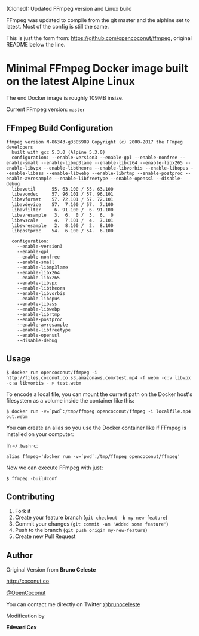 (Cloned): Updated FFmpeg version and Linux build

FFmpeg was updated to compile from the git master and the alphine set to latest. Most of the config is still the same.

This is just the form from: https://github.com/opencoconut/ffmpeg, original README below the line.

# Minimal FFmpeg Docker image built on the latest Alpine Linux

The end Docker image is roughly 109MB insize.

Current FFmpeg version: `master`

## FFmpeg Build Configuration

```
ffmpeg version N-86343-g3385989 Copyright (c) 2000-2017 the FFmpeg developers
  built with gcc 5.3.0 (Alpine 5.3.0)
  configuration: --enable-version3 --enable-gpl --enable-nonfree --enable-small --enable-libmp3lame --enable-libx264 --enable-libx265 --enable-libvpx --enable-libtheora --enable-libvorbis --enable-libopus --enable-libass --enable-libwebp --enable-librtmp --enable-postproc --enable-avresample --enable-libfreetype --enable-openssl --disable-debug
  libavutil      55. 63.100 / 55. 63.100
  libavcodec     57. 96.101 / 57. 96.101
  libavformat    57. 72.101 / 57. 72.101
  libavdevice    57.  7.100 / 57.  7.100
  libavfilter     6. 91.100 /  6. 91.100
  libavresample   3.  6.  0 /  3.  6.  0
  libswscale      4.  7.101 /  4.  7.101
  libswresample   2.  8.100 /  2.  8.100
  libpostproc    54.  6.100 / 54.  6.100

  configuration:
    --enable-version3
    --enable-gpl
    --enable-nonfree
    --enable-small
    --enable-libmp3lame
    --enable-libx264
    --enable-libx265
    --enable-libvpx
    --enable-libtheora
    --enable-libvorbis
    --enable-libopus
    --enable-libass
    --enable-libwebp
    --enable-librtmp
    --enable-postproc
    --enable-avresample
    --enable-libfreetype
    --enable-openssl
    --disable-debug
```

## Usage

```
$ docker run opencoconut/ffmpeg -i http://files.coconut.co.s3.amazonaws.com/test.mp4 -f webm -c:v libvpx -c:a libvorbis - > test.webm
```

To encode a local file, you can mount the current path on the Docker host's filesystem as a volume inside the container like this:

```
$ docker run -v=`pwd`:/tmp/ffmpeg opencoconut/ffmpeg -i localfile.mp4 out.webm
```

You can create an alias so you use the Docker container like if FFmpeg is installed on your computer:

In `~/.bashrc`:

```
alias ffmpeg='docker run -v=`pwd`:/tmp/ffmpeg opencoconut/ffmpeg'
```

Now we can execute FFmpeg with just:

```
$ ffmpeg -buildconf
```

## Contributing

1. Fork it
2. Create your feature branch (`git checkout -b my-new-feature`)
3. Commit your changes (`git commit -am 'Added some feature'`)
4. Push to the branch (`git push origin my-new-feature`)
5. Create new Pull Request

## Author
Original Version from 
**Bruno Celeste**

http://coconut.co

[@OpenCoconut](http://twitter.com/OpenCoconut)

You can contact me directly on Twitter [@brunoceleste](http://twitter.com/brunoceleste)

Modification by

**Edward Cox**

